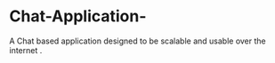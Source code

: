 # Chat-Application-
A Chat based application designed to be scalable and usable over the internet .
